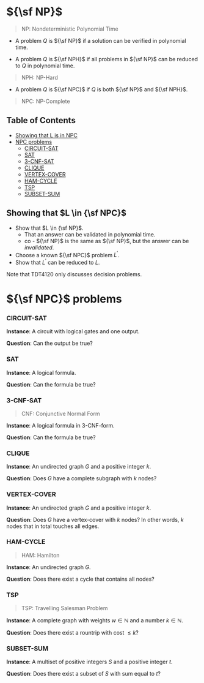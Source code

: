 # ${\sf NP}$

> NP: Nondeterministic Polynomial Time

- A problem $Q$ is ${\sf NP}$ if a solution can be verified in polynomial time.

- A problem $Q$ is ${\sf NPH}$ if all problems in ${\sf NP}$ can be reduced to $Q$ in polynomial time.

> NPH: NP-Hard

- A problem $Q$ is ${\sf NPC}$ if $Q$ is both ${\sf NP}$ and ${\sf NPH}$.

> NPC: NP-Complete

## Table of Contents

- [Showing that L is in NPC](#showing-that)
- [NPC problems](#npc-problems)
  - [CIRCUIT-SAT](#circuit-sat)
  - [SAT](#sat)
  - [3-CNF-SAT](#3-cnf-sat)
  - [CLIQUE](#clique)
  - [VERTEX-COVER](#vertex-cover)
  - [HAM-CYCLE](#ham-cycle)
  - [TSP](#tsp)
  - [SUBSET-SUM](#subset-sum)

## Showing that $L \in {\sf NPC}$

- Show that $L \in {\sf NP}$.
  - That an answer can be validated in polynomial time.
  - co - ${\sf NP}$ is the same as ${\sf NP}$, but the answer can be _invalidated_.
- Choose a known ${\sf NPC}$ problem $L^\prime$.
- Show that $L^\prime$ can be reduced to $L$.

Note that TDT4120 only discusses decision problems.

# ${\sf NPC}$ problems

### CIRCUIT-SAT

**Instance**: A circuit with logical gates and one output.

**Question**: Can the output be true?

### SAT

**Instance**: A logical formula.

**Question**: Can the formula be true?

### 3-CNF-SAT

> CNF: Conjunctive Normal Form

**Instance**: A logical formula in 3-CNF-form.

**Question**: Can the formula be true?

### CLIQUE

**Instance**: An undirected graph $G$ and a positive integer $k$.

**Question**: Does $G$ have a complete subgraph with $k$ nodes?

### VERTEX-COVER

**Instance**: An undirected graph $G$ and a positive integer $k$.

**Question**: Does $G$ have a vertex-cover with $k$ nodes? In other words, $k$ nodes that in total touches all edges.

### HAM-CYCLE

> HAM: Hamilton

**Instance**: An undirected graph $G$.

**Question**: Does there exist a cycle that contains all nodes?

### TSP

> TSP: Travelling Salesman Problem

**Instance**: A complete graph with weights $w \in \mathbb{N}$ and a number $k \in \mathbb{N}$.

**Question**: Does there exist a rountrip with cost $\le k$?

### SUBSET-SUM

**Instance**: A multiset of positive integers $S$ and a positive integer $t$.

**Question**: Does there exist a subset of $S$ with sum equal to $t$?
